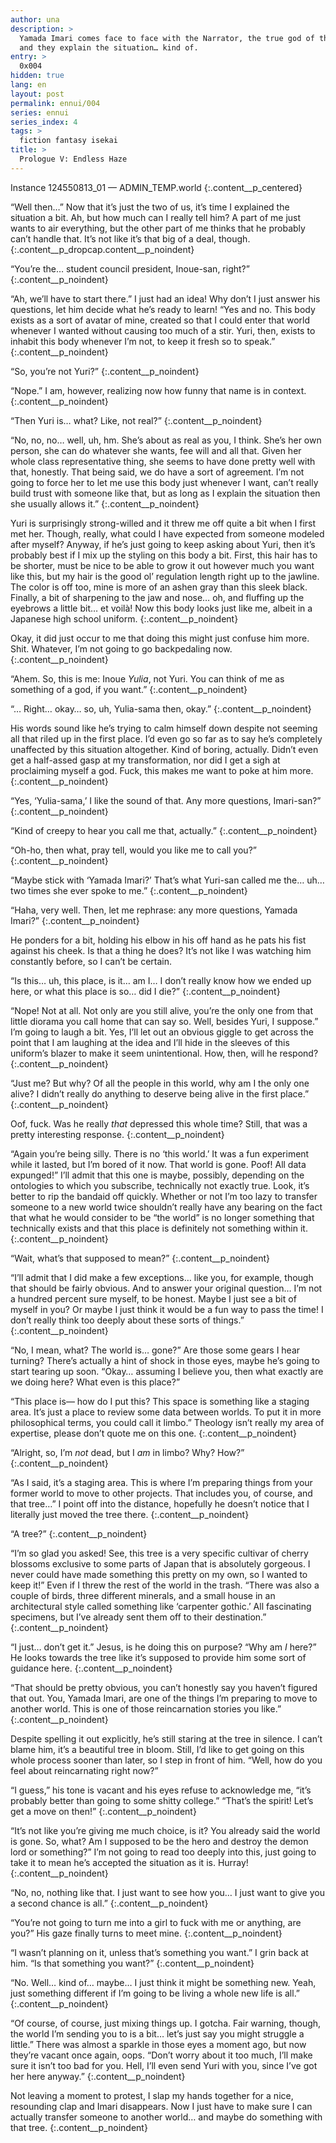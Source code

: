 ```yaml
---
author: una
description: >
  Yamada Imari comes face to face with the Narrator, the true god of this world,
  and they explain the situation… kind of.
entry: >
  0x004
hidden: true
lang: en
layout: post
permalink: ennui/004
series: ennui
series_index: 4
tags: >
  fiction fantasy isekai
title: >
  Prologue V: Endless Haze
---
```


Instance 124550813_01 — ADMIN_TEMP.world
{:.content__p_centered}

“Well then…” Now that it’s just the two of us, it’s time I explained the
situation a bit. Ah, but how much can I really tell him? A part of me just wants
to air everything, but the other part of me thinks that he probably can’t handle
that. It’s not like it’s that big of a deal, though.
{:.content__p_dropcap.content__p_noindent}

“You’re the… student council president, Inoue-san, right?”
{:.content__p_noindent}

“Ah, we’ll have to start there.” I just had an idea! Why don’t I just answer his
questions, let him decide what he’s ready to learn! “Yes and no. This body
exists as a sort of avatar of mine, created so that I could enter that world
whenever I wanted without causing too much of a stir. Yuri, then, exists to
inhabit this body whenever I’m not, to keep it fresh so to speak.”
{:.content__p_noindent}

“So, you’re not Yuri?”
{:.content__p_noindent}

“Nope.” I am, however, realizing now how funny that name is in context.
{:.content__p_noindent}

“Then Yuri is… what? Like, not real?”
{:.content__p_noindent}

“No, no, no… well, uh, hm. She’s about as real as you, I think. She’s her own
person, she can do whatever she wants, fee will and all that. Given her whole
class representative thing, she seems to have done pretty well with that,
honestly. That being said, we do have a sort of agreement. I’m not going to
force her to let me use this body just whenever I want, can’t really build trust
with someone like that, but as long as I explain the situation then she usually
allows it.”
{:.content__p_noindent}

Yuri is surprisingly strong-willed and it threw me off quite a bit when I first
met her. Though, really, what could I have expected from someone modeled after
myself? Anyway, if he’s just going to keep asking about Yuri, then it’s probably
best if I mix up the styling on this body a bit. First, this hair has to be
shorter, must be nice to be able to grow it out however much you want like this,
but my hair is the good ol’ regulation length right up to the jawline. The color
is off too, mine is more of an ashen gray than this sleek black. Finally, a bit
of sharpening to the jaw and nose… oh, and fluffing up the eyebrows a little
bit… et voilà! Now this body looks just like me, albeit in a Japanese high
school uniform.
{:.content__p_noindent}

Okay, it did just occur to me that doing this might just confuse him more. Shit.
Whatever, I’m not going to go backpedaling now.
{:.content__p_noindent}

“Ahem. So, this is me: Inoue _Yulia_, not Yuri. You can think of me as something
of a god, if you want.”
{:.content__p_noindent}

“… Right… okay… so, uh, Yulia-sama then, okay.”
{:.content__p_noindent}

His words sound like he’s trying to calm himself down despite not seeming all
that riled up in the first place. I’d even go so far as to say he’s completely
unaffected by this situation altogether. Kind of boring, actually. Didn’t even
get a half-assed gasp at my transformation, nor did I get a sigh at proclaiming
myself a god. Fuck, this makes me want to poke at him more.
{:.content__p_noindent}

“Yes, ‘Yulia-sama,’ I like the sound of that. Any more questions, Imari-san?”
{:.content__p_noindent}

“Kind of creepy to hear you call me that, actually.”
{:.content__p_noindent}

“Oh-ho, then what, pray tell, would you like me to call you?”
{:.content__p_noindent}

“Maybe stick with ‘Yamada Imari?’ That’s what Yuri-san called me the… uh… two
times she ever spoke to me.”
{:.content__p_noindent}

“Haha, very well. Then, let me rephrase: any more questions, Yamada Imari?”
{:.content__p_noindent}

He ponders for a bit, holding his elbow in his off hand as he pats his fist
against his cheek. Is that a thing he does? It’s not like I was watching him
constantly before, so I can’t be certain.

“Is this… uh, this place, is it… am I… I don’t really know how we ended up here,
or what this place is so… did I die?”
{:.content__p_noindent}

“Nope! Not at all. Not only are you still alive, you’re the only one from that
little diorama you call home that can say so. Well, besides Yuri, I suppose.”
I’m going to laugh a bit. Yes, I’ll let out an obvious giggle to get across the
point that I am laughing at the idea and I’ll hide in the sleeves of this
uniform’s blazer to make it seem unintentional. How, then, will he respond?
{:.content__p_noindent}

“Just me? But why? Of all the people in this world, why am I the only one alive?
I didn’t really do anything to deserve being alive in the first place.”
{:.content__p_noindent}

Oof, fuck. Was he really _that_ depressed this whole time? Still, that was a
pretty interesting response.
{:.content__p_noindent}

“Again you’re being silly. There is no ‘this world.’ It was a fun experiment
while it lasted, but I’m bored of it now. That world is gone. Poof! All data
expunged!” I’ll admit that this one is maybe, possibly, depending on the
ontologies to which you subscribe, technically not exactly true. Look, it’s
better to rip the bandaid off quickly. Whether or not I’m too lazy to transfer
someone to a new world twice shouldn’t really have any bearing on the fact that
what he would consider to be “the world” is no longer something that technically
exists and that this place is definitely not something within it.
{:.content__p_noindent}

“Wait, what’s that supposed to mean?”
{:.content__p_noindent}

“I’ll admit that I did make a few exceptions… like you, for example, though that
should be fairly obvious. And to answer your original question… I’m not a
hundred percent sure myself, to be honest. Maybe I just see a bit of myself in
you? Or maybe I just think it would be a fun way to pass the time! I don’t
really think too deeply about these sorts of things.”
{:.content__p_noindent}

“No, I mean, what? The world is… gone?” Are those some gears I hear turning?
There’s actually a hint of shock in those eyes, maybe he’s going to start
tearing up soon. “Okay… assuming I believe you, then what exactly are we doing
here? What even is this place?”

“This place is— how do I put this? This space is something like a staging area.
It’s just a place to review some data between worlds. To put it in more
philosophical terms, you could call it limbo.” Theology isn’t really my area of
expertise, please don’t quote me on this one.
{:.content__p_noindent}

“Alright, so, I’m _not_ dead, but I _am_ in limbo? Why? How?”
{:.content__p_noindent}

“As I said, it’s a staging area. This is where I’m preparing things from your
former world to move to other projects. That includes you, of course, and that
tree…” I point off into the distance, hopefully he doesn’t notice that I
literally just moved the tree there.
{:.content__p_noindent}

“A tree?”
{:.content__p_noindent}

“I’m so glad you asked! See, this tree is a very specific cultivar of cherry
blossoms exclusive to some parts of Japan that is absolutely gorgeous. I never
could have made something this pretty on my own, so I wanted to keep it!” Even
if I threw the rest of the world in the trash. “There was also a couple of
birds, three different minerals, and a small house in an architectural style
called something like ‘carpenter gothic.’ All fascinating specimens, but I’ve
already sent them off to their destination.”
{:.content__p_noindent}

“I just… don’t get it.” Jesus, is he doing this on purpose? “Why am _I_ here?”
He looks towards the tree like it’s supposed to provide him some sort of
guidance here.
{:.content__p_noindent}

“That should be pretty obvious, you can’t honestly say you haven’t figured that
out. You, Yamada Imari, are one of the things I’m preparing to move to another
world. This is one of those reincarnation stories you like.”
{:.content__p_noindent}

Despite spelling it out explicitly, he’s still staring at the tree in silence. I
can’t blame him, it’s a beautiful tree in bloom. Still, I’d like to get going on
this whole process sooner than later, so I step in front of him. “Well, how do
you feel about reincarnating right now?”

“I guess,” his tone is vacant and his eyes refuse to acknowledge me, “it’s
probably better than going to some shitty college.” “That’s the spirit! Let’s
get a move on then!”
{:.content__p_noindent}

“It’s not like you’re giving me much choice, is it? You already said the world
is gone. So, what? Am I supposed to be the hero and destroy the demon lord or
something?” I’m not going to read too deeply into this, just going to take it to
mean he’s accepted the situation as it is. Hurray!
{:.content__p_noindent}

“No, no, nothing like that. I just want to see how you… I just want to give you
a second chance is all.”
{:.content__p_noindent}

“You’re not going to turn me into a girl to fuck with me or anything, are you?”
His gaze finally turns to meet mine.
{:.content__p_noindent}

“I wasn’t planning on it, unless that’s something you want.” I grin back at him.
“Is that something you want?”
{:.content__p_noindent}

“No. Well… kind of… maybe… I just think it might be something new. Yeah, just
something different if I’m going to be living a whole new life is all.”
{:.content__p_noindent}

“Of course, of course, just mixing things up. I gotcha. Fair warning, though,
the world I’m sending you to is a bit… let’s just say you might struggle a
little.” There was almost a sparkle in those eyes a moment ago, but now they’re
vacant once again, oops. “Don’t worry about it too much, I’ll make sure it isn’t
too bad for you. Hell, I’ll even send Yuri with you, since I’ve got her here
anyway.”
{:.content__p_noindent}

Not leaving a moment to protest, I slap my hands together for a nice, resounding
clap and Imari disappears. Now I just have to make sure I can actually transfer
someone to another world… and maybe do something with that tree.
{:.content__p_noindent}
